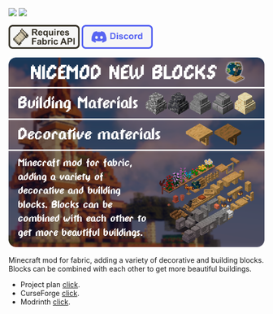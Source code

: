 ![](https://img.shields.io/github/stars/MIUNO/NiceMod) ![](https://img.shields.io/github/license/MIUNO/NiceMod)![]()

<a href="https://www.curseforge.com/minecraft/mc-mods/fabric-api"><img src="https://github.com/MIUNO/NiceMod/blob/main/githubWiki/fabric%20api.png?raw=true" alt="" width="140" height="47"></a>
<a href="https://discord.gg/sYRAPyP6DH"><img src="https://github.com/MIUNO/NiceMod/blob/main/githubWiki/discord%20img.png?raw=true" alt="" width="140" height="47"></a>

![](https://raw.githubusercontent.com/MIUNO/NiceMod/main/githubWiki/img1.png)
![](https://raw.githubusercontent.com/MIUNO/NiceMod/main/githubWiki/img2.png)
![](https://raw.githubusercontent.com/MIUNO/NiceMod/main/githubWiki/img3.png)
![](https://raw.githubusercontent.com/MIUNO/NiceMod/main/githubWiki/img4.png)

Minecraft mod for fabric, adding a variety of decorative and building blocks. Blocks can be combined with each other to get more beautiful buildings.

- Project plan [click](https://github.com/MIUNO/NiceMod/projects/1).
- CurseForge [click](https://www.curseforge.com/minecraft/mc-mods/nicemod-new-blocks).
- Modrinth [click](https://modrinth.com/mod/nicemod).
